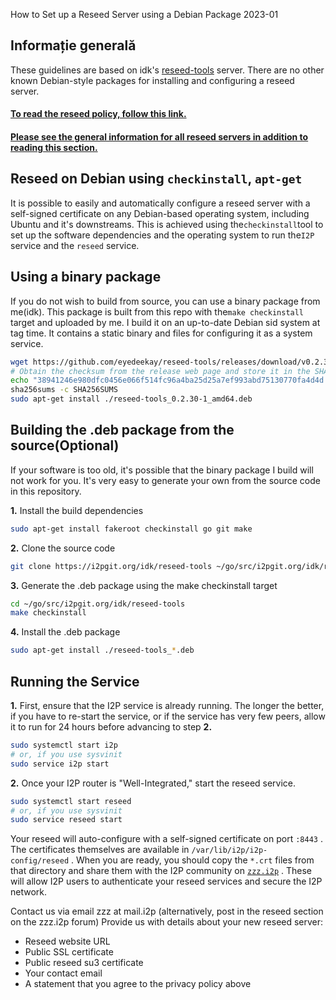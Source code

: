  How to Set up a
Reseed Server using a Debian Package 2023-01 

## Informație generală

These guidelines are based on idk\'s
[reseed-tools](https://i2pgit.org/idk/reseed-tools) server. There are no
other known Debian-style packages for installing and configuring a
reseed server.

#### [To read the reseed policy, follow this link.](reseed-policy)

#### [Please see the general information for all reseed servers in addition to reading this section.](reseed)

## Reseed on Debian using `checkinstall`, `apt-get`

It is possible to easily and automatically configure a reseed server
with a self-signed certificate on any Debian-based operating system,
including Ubuntu and it's downstreams. This is achieved using
the` checkinstall `tool to set up the software dependencies and the
operating system to run the` I2P ` service and the ` reseed ` service.

## Using a binary package

If you do not wish to build from source, you can use a binary package
from me(idk). This package is built from this repo with
the` make checkinstall ` target and uploaded by me. I build it on an
up-to-date Debian sid system at tag time. It contains a static binary
and files for configuring it as a system service.

``` sh
wget https://github.com/eyedeekay/reseed-tools/releases/download/v0.2.30/reseed-tools_0.2.30-1_amd64.deb
# Obtain the checksum from the release web page and store it in the SHA256SUMS file
echo "38941246e980dfc0456e066f514fc96a4ba25d25a7ef993abd75130770fa4d4d reseed-tools_0.2.30-1_amd64.deb" > SHA256SUMS
sha256sums -c SHA256SUMS
sudo apt-get install ./reseed-tools_0.2.30-1_amd64.deb
```

## Building the .deb package from the source(Optional)

If your software is too old, it's possible that the binary package I
build will not work for you. It's very easy to generate your own from
the source code in this repository.

**1.** Install the build dependencies

``` sh
sudo apt-get install fakeroot checkinstall go git make
```

**2.** Clone the source code

``` sh
git clone https://i2pgit.org/idk/reseed-tools ~/go/src/i2pgit.org/idk/reseed-tools
```

**3.** Generate the .deb package using the make checkinstall target

``` sh
cd ~/go/src/i2pgit.org/idk/reseed-tools
make checkinstall
```

**4.** Install the .deb package

``` sh
sudo apt-get install ./reseed-tools_*.deb
```

## Running the Service

**1.** First, ensure that the I2P service is already running. The longer
the better, if you have to re-start the service, or if the service has
very few peers, allow it to run for 24 hours before advancing to step
**2.**

``` sh
sudo systemctl start i2p
# or, if you use sysvinit
sudo service i2p start
```

**2.** Once your I2P router is "Well-Integrated," start the reseed
service.

``` sh
sudo systemctl start reseed
# or, if you use sysvinit
sudo service reseed start
```

Your reseed will auto-configure with a self-signed certificate on port
` :8443 ` . The certificates themselves are available in
` /var/lib/i2p/i2p-config/reseed ` . When you are ready, you should copy
the ` *.crt ` files from that directory and share them with the I2P
community on [` zzz.i2p `](http://zzz.i2p) . These will allow I2P users
to authenticate your reseed services and secure the I2P network.

Contact us via email zzz at mail.i2p (alternatively, post in the reseed
section on the zzz.i2p forum) Provide us with details about your new
reseed server:

- Reseed website URL
- Public SSL certificate
- Public reseed su3 certificate
- Your contact email
- A statement that you agree to the privacy policy above


